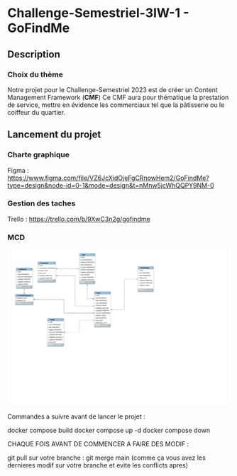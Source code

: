 # Challenge-Semestriel-3IW-1 - GoFindMe

## Description
### Choix du thème
Notre projet pour le Challenge-Semestriel 2023 est de créer un Content Management Framework (**CMF**)
Ce CMF aura pour thématique la prestation de service, mettre en évidence les commerciaux tel que la pâtisserie ou
le coiffeur du quartier.

## Lancement du projet
### Charte graphique
Figma :
https://www.figma.com/file/VZ6JcXidOjeFgCRnowHem2/GoFindMe?type=design&node-id=0-1&mode=design&t=nMnw5jcWhQQPY9NM-0
### Gestion des taches
Trello :
https://trello.com/b/9XwC3n2g/gofindme
### MCD
![MCD](https://raw.githubusercontent.com/Fintre/Challenge-Semestriel-3IW-1/main/media/images/MCD.png)

Commandes a suivre avant de lancer le projet :

docker compose build
docker compose up -d
docker compose down

CHAQUE FOIS AVANT DE COMMENCER A FAIRE DES MODIF :

git pull
sur votre branche : git merge main (comme ça vous avez les dernieres modif sur votre branche et evite les conflicts apres)

